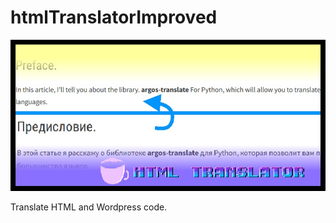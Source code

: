 # htmlTranslatorImproved

![htmlTranslatorImproved Logo](https://github.com/bolon667/htmlTranslatorImproved/blob/main/githubPics/htmlTranslator_logo.jpg)

Translate HTML and Wordpress code.
